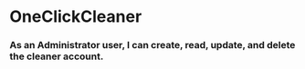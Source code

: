 # OneClickCleaner

### As an Administrator user, I can create, read, update, and delete the cleaner account. 
